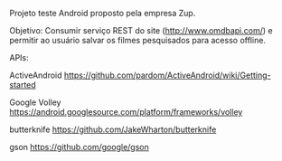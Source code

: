 Projeto teste Android proposto pela empresa Zup.

Objetivo: Consumir serviço REST do site (http://www.omdbapi.com/) e permitir ao usuário salvar os filmes pesquisados para acesso offline.

APIs:

ActiveAndroid https://github.com/pardom/ActiveAndroid/wiki/Getting-started

Google Volley https://android.googlesource.com/platform/frameworks/volley

butterknife https://github.com/JakeWharton/butterknife

gson https://github.com/google/gson

